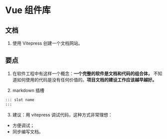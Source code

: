# Vue 组件库

## 文档

1. 使用 Vitepress 创建一个文档网站。

## 要点

1. 在软件工程中有这样一个概念：**一个完整的软件是文档和代码的组合体，** 不知道如何使用的代码是没有任何价值的。**项目文档的建设工作应该越早越好。**

2. markdown 插槽

```makefile
::: slot name
:::
```

3. 建议：用 vitepress 调试代码，这种方式非常理想：

- 方便调试；
- 同步编写文档。

